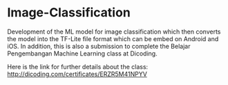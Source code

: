 # Image-Classification

Development of the ML model for image classification which then converts the model into the TF-Lite file format which can be embed on Android and iOS.
In addition, this is also a submission to complete the Belajar Pengembangan Machine Learning class at Dicoding.

Here is the link for further details about the class: http://dicoding.com/certificates/ERZR5M41NPYV

